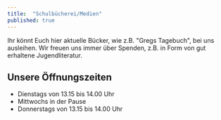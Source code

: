 ```yaml
---
title:  "Schulbücherei/Medien"
published: true
---
```


Ihr könnt Euch hier aktuelle Bücker, wie z.B. "Gregs Tagebuch", bei uns ausleihen. Wir freuen uns immer über Spenden, z.B. in Form von gut erhaltene Jugendliteratur.

## Unsere Öffnungszeiten

- Dienstags von 13.15 bis 14.00 Uhr
- Mittwochs in der Pause
- Donnerstags von 13.15 bis 14.00 Uhr 

<!--
## Schulbücherei-AG

Am Dienstag, den 28. Juni 2011, präsentierte die kleine Schulbücherei-AG selbstbewusst ihr Arbeitsergebnis: 

Raum 100 (im ersten Stock, hinter der Glastür zum benachbarten Gymnasium) wurde mit Unterstützung von Eltern und Lehrern in frischen Farben gestrichen, die gesammelten Bücher stehen in neuen, hellen Regalen, und die quietschgelben Sitzsäcke laden zum Schmökern ein! 

Besonders stolz ist die AG auf das Computerprogramm, das an das Verleihkonzept der Düsseldorfer Stadtbücherei angelehnt ist.
-->